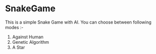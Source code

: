 # SnakeGame

This is a simple Snake Game with AI.
You can choose between following modes :-

1. Against Human
2. Genetic Algorithm
3. A Star
